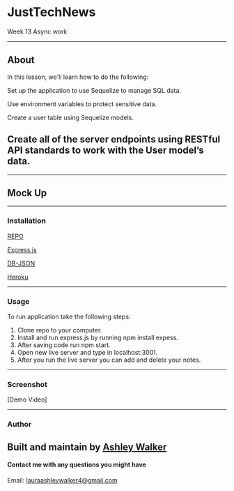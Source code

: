 # JustTechNews
Week 13 Async work

---
## About
In this lesson, we'll learn how to do the following:

Set up the application to use Sequelize to manage SQL data.

Use environment variables to protect sensitive data.

Create a user table using Sequelize models.

Create all of the server endpoints using RESTful API standards to work with the User model’s data.
---

---
## Mock Up

---
### Installation
[REPO](git@github.com:lawalker4/notetaker.git)

[Express.js](https://expressjs.com/en/starter/installing.html)

[DB-JSON](https://www.npmjs.com/package/db-json)

[Heroku](https://www.heroku.com/)

---

### Usage

To run application take the following steps:
1. Clone repo to your computer.
2. Install and run express.js by running npm install expess.
3. After saving code run npm start.
4. Open new live server and type in localhost:3001.
5. After you run the live server you can add and delete your notes. 


---

### Screenshot
[Demo Video]

---

### Author

Built and maintain by [Ashley Walker](https://github.com/lawalker4)
---

#### Contact me with any questions you might have
Email: lauraashleywalker4@gmail.com
